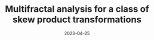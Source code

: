 ---
title: "Multifractal analysis for a class of skew product transformations"
collection: talks
type: "Seminar Talks"
permalink: #/talks/2014-03-01-talk-3
venue: #"Seminar Talks"
date: 2023-04-25
location: "Wuhan Univeristy"
---